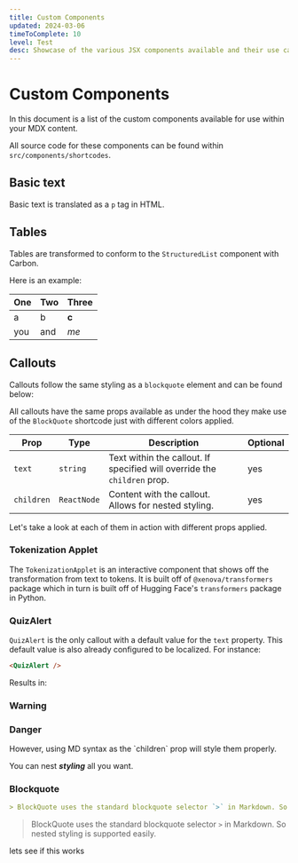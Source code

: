 ```yaml
---
title: Custom Components
updated: 2024-03-06
timeToComplete: 10
level: Test
desc: Showcase of the various JSX components available and their use cases.
---
```


# Custom Components

In this document is a list of the custom components available for use within your MDX content.

All source code for these components can be found within `src/components/shortcodes`.

## Basic text

Basic text is translated as a `p` tag in HTML.

## Tables

Tables are transformed to conform to the `StructuredList` component with Carbon.

Here is an example:

| One | Two | Three |
| --- | --- | ----- |
| a   | b   | **c** |
| you | and | _me_  |

## Callouts

Callouts follow the same styling as a `blockquote` element and can be found below:

All callouts have the same props available as under the hood they make use of the `BlockQuote` shortcode just with different colors applied.

| Prop       | Type        | Description                                                              | Optional |
| ---------- | ----------- | ------------------------------------------------------------------------ | -------- |
| `text`     | `string`    | Text within the callout. If specified will override the `children` prop. | yes      |
| `children` | `ReactNode` | Content with the callout. Allows for nested styling.                     | yes      |

Let's take a look at each of them in action with different props applied.

### Tokenization Applet

The `TokenizationApplet` is an interactive component that shows off the transformation from text to tokens. It is built off of `@xenova/transformers` package which in turn is built off of Hugging Face's `transformers` package in Python.

<TokenizationApplet />

### QuizAlert

`QuizAlert` is the only callout with a default value for the `text` property. This default value is also already configured to be localized. For instance:

```md
<QuizAlert />
```

Results in:

<QuizAlert/>

### Warning

<Warning text='Using the `text` prop with MD syntax will not **any** apply styling!'/>

### Danger

<Danger>
However, using MD syntax as the `children` prop will style them properly.

You can nest **_styling_** all you want.

</Danger>

### Blockquote

```md
> BlockQuote uses the standard blockquote selector `>` in Markdown. So nested styling is supported easily.
```

> BlockQuote uses the standard blockquote selector `>` in Markdown. So nested styling is supported easily.

lets see if this works
